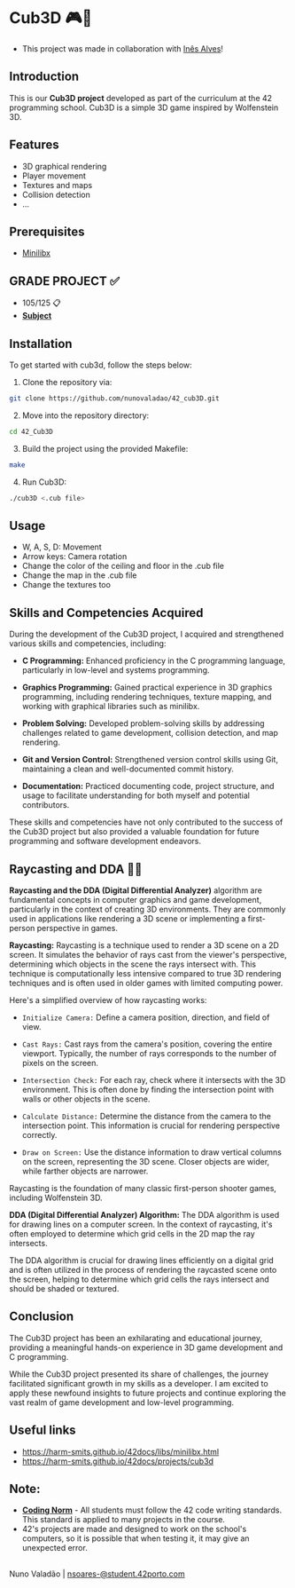 # Cub3D 🎮👾

- This project was made in collaboration with [Inês Alves](https://github.com/inesalves44)!

## Introduction
This is our **Cub3D project** developed as part of the curriculum at the 42 programming school. Cub3D is a simple 3D game inspired by Wolfenstein 3D.

## Features
- 3D graphical rendering
- Player movement
- Textures and maps
- Collision detection
- ...

## Prerequisites
- [Minilibx](https://github.com/42Paris/minilibx-linux)

## GRADE PROJECT ✅
- 105/125 📋
- [**Subject**](https://github.com/nunovaladao/42_cub3D/blob/main/extras/en.subject.pdf)

## Installation
To get started with cub3d, follow the steps below:
1. Clone the repository via:
```bash
git clone https://github.com/nunovaladao/42_cub3D.git
```

2. Move into the repository directory:
```bash
cd 42_Cub3D
```

3. Build the project using the provided Makefile:
```bash
make
```

4. Run Cub3D:
```bash
./cub3D <.cub file>
```

## Usage
- W, A, S, D: Movement
- Arrow keys: Camera rotation
- Change the color of the ceiling and floor in the .cub file
- Change the map in the .cub file
- Change the textures too


## Skills and Competencies Acquired

During the development of the Cub3D project, I acquired and strengthened various skills and competencies, including:

- **C Programming:** Enhanced proficiency in the C programming language, particularly in low-level and systems programming.

- **Graphics Programming:** Gained practical experience in 3D graphics programming, including rendering techniques, texture mapping, and working with graphical libraries such as minilibx.

- **Problem Solving:** Developed problem-solving skills by addressing challenges related to game development, collision detection, and map rendering.

- **Git and Version Control:** Strengthened version control skills using Git, maintaining a clean and well-documented commit history.

- **Documentation:** Practiced documenting code, project structure, and usage to facilitate understanding for both myself and potential contributors.

These skills and competencies have not only contributed to the success of the Cub3D project but also provided a valuable foundation for future programming and software development endeavors.

## Raycasting and DDA ✍🏼

**Raycasting and the DDA (Digital Differential Analyzer)** algorithm are fundamental concepts in computer graphics and game development, particularly in the context of creating 3D environments. They are commonly used in applications like rendering a 3D scene or implementing a first-person perspective in games.

**Raycasting:**
Raycasting is a technique used to render a 3D scene on a 2D screen. It simulates the behavior of rays cast from the viewer's perspective, determining which objects in the scene the rays intersect with. This technique is computationally less intensive compared to true 3D rendering techniques and is often used in older games with limited computing power.

Here's a simplified overview of how raycasting works:

- ```Initialize Camera:``` Define a camera position, direction, and field of view.

- ```Cast Rays:``` Cast rays from the camera's position, covering the entire viewport. Typically, the number of rays corresponds to the number of pixels on the screen.

- ```Intersection Check:``` For each ray, check where it intersects with the 3D environment. This is often done by finding the intersection point with walls or other objects in the scene.

- ```Calculate Distance:``` Determine the distance from the camera to the intersection point. This information is crucial for rendering perspective correctly.

- ```Draw on Screen:``` Use the distance information to draw vertical columns on the screen, representing the 3D scene. Closer objects are wider, while farther objects are narrower.

Raycasting is the foundation of many classic first-person shooter games, including Wolfenstein 3D.

**DDA (Digital Differential Analyzer) Algorithm:**
The DDA algorithm is used for drawing lines on a computer screen. In the context of raycasting, it's often employed to determine which grid cells in the 2D map the ray intersects.

The DDA algorithm is crucial for drawing lines efficiently on a digital grid and is often utilized in the process of rendering the raycasted scene onto the screen, helping to determine which grid cells the rays intersect and should be shaded or textured.

## Conclusion
The Cub3D project has been an exhilarating and educational journey, providing a meaningful hands-on experience in 3D game development and C programming. 

While the Cub3D project presented its share of challenges, the journey facilitated significant growth in my skills as a developer. I am excited to apply these newfound insights to future projects and continue exploring the vast realm of game development and low-level programming.

## Useful links

- https://harm-smits.github.io/42docs/libs/minilibx.html
- https://harm-smits.github.io/42docs/projects/cub3d


## Note:

- [**Coding Norm**](https://github.com/nunovaladao/42_cub3D/blob/main/extras/en_norm.pdf) - All students must follow the 42 code writing standards. This standard is applied to many projects in the course.
- 42's projects are made and designed to work on the school's computers, so it is possible that when testing it, it may give an unexpected error.
##
Nuno Valadão | nsoares-@student.42porto.com
